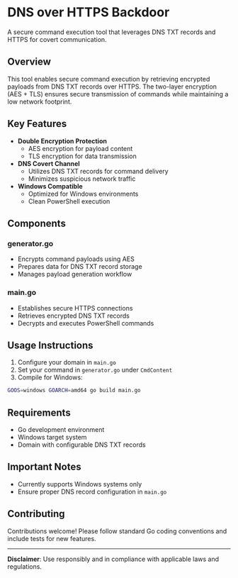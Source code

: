 # DNS over HTTPS Backdoor

A secure command execution tool that leverages DNS TXT records and HTTPS for covert communication.

## Overview
This tool enables secure command execution by retrieving encrypted payloads from DNS TXT records over HTTPS. The two-layer encryption (AES + TLS) ensures secure transmission of commands while maintaining a low network footprint.

## Key Features
- **Double Encryption Protection**
  - AES encryption for payload content
  - TLS encryption for data transmission
- **DNS Covert Channel**
  - Utilizes DNS TXT records for command delivery
  - Minimizes suspicious network traffic
- **Windows Compatible**
  - Optimized for Windows environments
  - Clean PowerShell execution

## Components

### generator.go
- Encrypts command payloads using AES
- Prepares data for DNS TXT record storage
- Manages payload generation workflow

### main.go
- Establishes secure HTTPS connections
- Retrieves encrypted DNS TXT records
- Decrypts and executes PowerShell commands

## Usage Instructions

1. Configure your domain in `main.go`
2. Set your command in `generator.go` under `CmdContent`
3. Compile for Windows:
```bash
GOOS=windows GOARCH=amd64 go build main.go
```

## Requirements
- Go development environment
- Windows target system
- Domain with configurable DNS TXT records

## Important Notes
- Currently supports Windows systems only
- Ensure proper DNS record configuration in `main.go`

## Contributing
Contributions welcome! Please follow standard Go coding conventions and include tests for new features.

---
**Disclaimer**: Use responsibly and in compliance with applicable laws and regulations.
